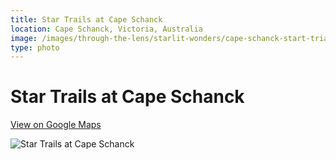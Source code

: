 ```yaml
---
title: Star Trails at Cape Schanck
location: Cape Schanck, Victoria, Australia
image: /images/through-the-lens/starlit-wonders/cape-schanck-start-trials.jpg
type: photo
---
```


# Star Trails at Cape Schanck

<a href="https://www.google.com/maps/search/?api=1&query=Cape+Schanck,+Victoria,+Australia" target="_blank" rel="noopener noreferrer">View on Google Maps</a>

![Star Trails at Cape Schanck](/images/through-the-lens/starlit-wonders/cape-schanck-start-trials.jpg)
